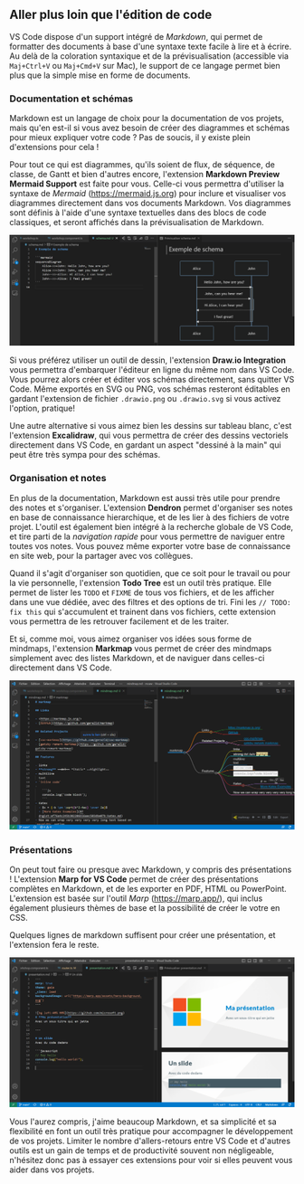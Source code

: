 ## Aller plus loin que l'édition de code

VS Code dispose d'un support intégré de _Markdown_, qui permet de formatter des documents à base d'une syntaxe texte facile à lire et à écrire. Au delà de la coloration syntaxique et de la prévisualisation (accessible via `Maj+Ctrl+V` ou `Maj+Cmd+V` sur Mac), le support de ce langage permet bien plus que la simple mise en forme de documents.

### Documentation et schémas

Markdown est un langage de choix pour la documentation de vos projets, mais qu'en est-il si vous avez besoin de créer des diagrammes et schémas pour mieux expliquer votre code ?
Pas de soucis, il y existe plein d'extensions pour cela !

Pour tout ce qui est diagrammes, qu'ils soient de flux, de séquence, de classe, de Gantt et bien d'autres encore, l'extension **Markdown Preview Mermaid Support** est faite pour vous. Celle-ci vous permettra d'utiliser la syntaxe de _Mermaid_ (https://mermaid.js.org) pour inclure et visualiser vos diagrammes directement dans vos documents Markdown. Vos diagrammes sont définis à l'aide d'une syntaxe textuelles dans des blocs de code classiques, et seront affichés dans la prévisualisation de Markdown.

![Exemple de diagramme de séquence avec Mermaid](./images/mermaid.png)

Si vous préférez utiliser un outil de dessin, l'extension **Draw.io Integration** vous permettra d'embarquer l'éditeur en ligne du même nom dans VS Code. Vous pourrez alors créer et éditer vos schémas directement, sans quitter VS Code. Même exportés en SVG ou PNG, vos schémas resteront éditables en gardant l'extension de fichier `.drawio.png` ou `.drawio.svg` si vous activez l'option, pratique!

Une autre alternative si vous aimez bien les dessins sur tableau blanc, c'est l'extension **Excalidraw**, qui vous permettra de créer des dessins vectoriels directement dans VS Code, en gardant un aspect "dessiné à la main" qui peut être très sympa pour des schémas.

### Organisation et notes

En plus de la documentation, Markdown est aussi très utile pour prendre des notes et s'organiser. L'extension **Dendron** permet d'organiser ses notes en base de connaissance hierarchique, et de les lier à des fichiers de votre projet. L'outil est également bien intégré à la recherche globale de VS Code, et tire parti de la _navigation rapide_ pour vous permettre de naviguer entre toutes vos notes. Vous pouvez même exporter votre base de connaissance en site web, pour la partager avec vos collègues.

Quand il s'agit d'organiser son quotidien, que ce soit pour le travail ou pour la vie personnelle, l'extension **Todo Tree** est un outil très pratique. Elle permet de lister les `TODO` et `FIXME` de tous vos fichiers, et de les afficher dans une vue dédiée, avec des filtres et des options de tri. Fini les `// TODO: fix this` qui s'accumulent et trainent dans vos fichiers, cette extension vous permettra de les retrouver facilement et de les traiter.

Et si, comme moi, vous aimez organiser vos idées sous forme de mindmaps, l'extension **Markmap** vous permet de créer des mindmaps simplement avec des listes Markdown, et de naviguer dans celles-ci directement dans VS Code.

![Exemple de mindmap avec Markmap](./images/markmap.png)

### Présentations

On peut tout faire ou presque avec Markdown, y compris des présentations ! L'extension **Marp for VS Code** permet de créer des présentations complètes en Markdown, et de les exporter en PDF, HTML ou PowerPoint. L'extension est basée sur l'outil _Marp_ (https://marp.app/), qui inclus également plusieurs thèmes de base et la possibilité de créer le votre en CSS.

Quelques lignes de markdown suffisent pour créer une présentation, et l'extension fera le reste.

![Exemple de présentation avec Marp](./images/marp.png)

Vous l'aurez compris, j'aime beaucoup Markdown, et sa simplicité et sa flexibilité en font un outil très pratique pour accompagner le développement de vos projets. Limiter le nombre d'allers-retours entre VS Code et d'autres outils est un gain de temps et de productivité souvent non négligeable, n'hésitez donc pas à essayer ces extensions pour voir si elles peuvent vous aider dans vos projets.
